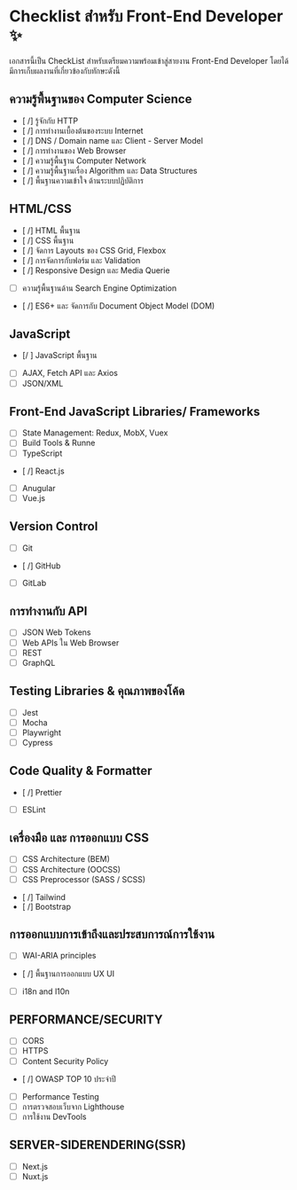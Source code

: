 # Checklist สำหรับ Front-End Developer ✨

เอกสารนี้เป็น CheckList สำหรับเตรียมความพร้อมเข้าสู่สายงาน Front-End Developer โดยได้มีการเก็บผลงานที่เกี่ยวข้องกับทักษะดังนี้

## ความรู้พื้นฐานของ Computer Science

- [ /] รู้จักกับ HTTP
- [ /] การทํางานเบื้องต้นของระบบ Internet
- [ /] DNS / Domain name และ Client - Server Model
- [ /] การทํางานของ Web Browser
- [ /] ความรู้พื้นฐาน Computer Network
- [ /] ความรู้พื้นฐานเรื่อง Algorithm และ Data Structures
- [ /] พื้นฐานความเข้าใจ ด้านระบบปฏิบัติการ

## HTML/CSS

- [ /] HTML พื้นฐาน
- [ /] CSS พื้นฐาน
- [ /] จัดการ Layouts ของ CSS Grid, Flexbox
- [ /] การจัดการกับฟอร์ม และ Validation
- [ /] Responsive Design และ Media Querie
- [ ] ความรู้พื้นฐานด้าน Search Engine Optimization
- [ /] ES6+ และ จัดการกับ Document Object Model (DOM)

## JavaScript

- [/ ] JavaScript พื้นฐาน
- [ ] AJAX, Fetch API และ Axios
- [ ] JSON/XML

## Front-End JavaScript Libraries/ Frameworks

- [ ] State Management: Redux, MobX, Vuex
- [ ] Build Tools & Runne
- [ ] TypeScript
- [ /] React.js
- [ ] Anugular
- [ ] Vue.js

## Version Control

- [ ] Git
- [ /] GitHub
- [ ] GitLab

## การทำงานกับ API

- [ ] JSON Web Tokens
- [ ] Web APIs ใน Web Browser
- [ ] REST
- [ ] GraphQL

## Testing Libraries & คุณภาพของโค้ด

- [ ] Jest
- [ ] Mocha
- [ ] Playwright
- [ ] Cypress

## Code Quality & Formatter

- [ /] Prettier
- [ ] ESLint

## เครื่องมือ และ การออกแบบ CSS

- [ ] CSS Architecture (BEM)
- [ ] CSS Architecture (OOCSS)
- [ ] CSS Preprocessor (SASS / SCSS)
- [ /] Tailwind
- [ /] Bootstrap

## การออกแบบการเข้าถึงและประสบการณ์การใช้งาน

- [ ] WAI-ARIA principles
- [ /] พื้นฐานการออกแบบ UX UI
- [ ] i18n and l10n

## PERFORMANCE/SECURITY

- [ ] CORS
- [ ] HTTPS
- [ ] Content Security Policy
- [ /] OWASP TOP 10 ประจําปี
- [ ] Performance Testing
- [ ] การตรวจสอบเว็บจาก Lighthouse
- [ ] การใช้งาน DevTools

## SERVER-SIDERENDERING(SSR)

- [ ] Next.js
- [ ] Nuxt.js
